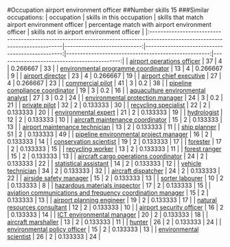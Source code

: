 #Occupation airport environment officer
##Number skills 15
###Similar occupations:
| occupation                                                                                                                  |   skills in this occupation |   skills that match airport environment officer |   percentage match with airport environment officer |   skills not in airport environment officer |
|:----------------------------------------------------------------------------------------------------------------------------|----------------------------:|------------------------------------------------:|----------------------------------------------------:|--------------------------------------------:|
| [airport operations officer](airport_operations_officer.md)                                                                 |                          37 |                                               4 |                                            0.266667 |                                          33 |
| [environmental programme coordinator](environmental_programme_coordinator.md)                                               |                          13 |                                               4 |                                            0.266667 |                                           9 |
| [airport director](airport_director.md)                                                                                     |                          23 |                                               4 |                                            0.266667 |                                          19 |
| [airport chief executive](airport_chief_executive.md)                                                                       |                          27 |                                               4 |                                            0.266667 |                                          23 |
| [commercial pilot](commercial_pilot.md)                                                                                     |                          41 |                                               3 |                                            0.2      |                                          38 |
| [pipeline compliance coordinator](pipeline_compliance_coordinator.md)                                                       |                          19 |                                               3 |                                            0.2      |                                          16 |
| [aquaculture environmental analyst](aquaculture_environmental_analyst.md)                                                   |                          27 |                                               3 |                                            0.2      |                                          24 |
| [environmental protection manager](environmental_protection_manager.md)                                                     |                          24 |                                               3 |                                            0.2      |                                          21 |
| [private pilot](private_pilot.md)                                                                                           |                          32 |                                               2 |                                            0.133333 |                                          30 |
| [recycling specialist](recycling_specialist.md)                                                                             |                          22 |                                               2 |                                            0.133333 |                                          20 |
| [environmental expert](environmental_expert.md)                                                                             |                          21 |                                               2 |                                            0.133333 |                                          19 |
| [hydrologist](hydrologist.md)                                                                                               |                          12 |                                               2 |                                            0.133333 |                                          10 |
| [aircraft maintenance coordinator](aircraft_maintenance_coordinator.md)                                                     |                          15 |                                               2 |                                            0.133333 |                                          13 |
| [airport maintenance technician](airport_maintenance_technician.md)                                                         |                          13 |                                               2 |                                            0.133333 |                                          11 |
| [ship planner](ship_planner.md)                                                                                             |                          51 |                                               2 |                                            0.133333 |                                          49 |
| [pipeline environmental project manager](pipeline_environmental_project_manager.md)                                         |                          16 |                                               2 |                                            0.133333 |                                          14 |
| [conservation scientist](conservation_scientist.md)                                                                         |                          19 |                                               2 |                                            0.133333 |                                          17 |
| [forester](forester.md)                                                                                                     |                          17 |                                               2 |                                            0.133333 |                                          15 |
| [recycling worker](recycling_worker.md)                                                                                     |                          13 |                                               2 |                                            0.133333 |                                          11 |
| [forest ranger](forest_ranger.md)                                                                                           |                          15 |                                               2 |                                            0.133333 |                                          13 |
| [aircraft cargo operations coordinator](aircraft_cargo_operations_coordinator.md)                                           |                          24 |                                               2 |                                            0.133333 |                                          22 |
| [statistical assistant](statistical_assistant.md)                                                                           |                          14 |                                               2 |                                            0.133333 |                                          12 |
| [vehicle technician](vehicle_technician.md)                                                                                 |                          34 |                                               2 |                                            0.133333 |                                          32 |
| [aircraft dispatcher](aircraft_dispatcher.md)                                                                               |                          24 |                                               2 |                                            0.133333 |                                          22 |
| [airside safety manager](airside_safety_manager.md)                                                                         |                          15 |                                               2 |                                            0.133333 |                                          13 |
| [sorter labourer](sorter_labourer.md)                                                                                       |                          10 |                                               2 |                                            0.133333 |                                           8 |
| [hazardous materials inspector](hazardous_materials_inspector.md)                                                           |                          17 |                                               2 |                                            0.133333 |                                          15 |
| [aviation communications and frequency coordination manager](aviation_communications_and_frequency_coordination_manager.md) |                          15 |                                               2 |                                            0.133333 |                                          13 |
| [airport planning engineer](airport_planning_engineer.md)                                                                   |                          19 |                                               2 |                                            0.133333 |                                          17 |
| [natural resources consultant](natural_resources_consultant.md)                                                             |                          12 |                                               2 |                                            0.133333 |                                          10 |
| [airport security officer](airport_security_officer.md)                                                                     |                          16 |                                               2 |                                            0.133333 |                                          14 |
| [ICT environmental manager](ICT_environmental_manager.md)                                                                   |                          20 |                                               2 |                                            0.133333 |                                          18 |
| [aircraft marshaller](aircraft_marshaller.md)                                                                               |                          13 |                                               2 |                                            0.133333 |                                          11 |
| [hunter](hunter.md)                                                                                                         |                          26 |                                               2 |                                            0.133333 |                                          24 |
| [environmental policy officer](environmental_policy_officer.md)                                                             |                          15 |                                               2 |                                            0.133333 |                                          13 |
| [environmental scientist](environmental_scientist.md)                                                                       |                          26 |                                               2 |                                            0.133333 |                                          24 |
